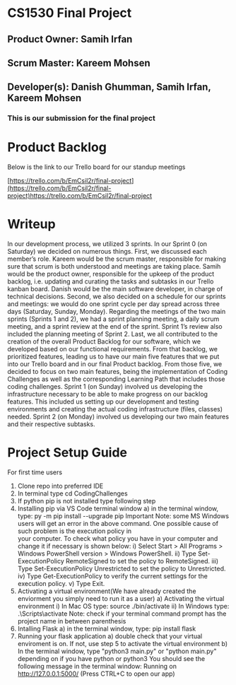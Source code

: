 # CS1530 Final Project
## Product Owner: Samih Irfan
## Scrum Master: Kareem Mohsen 
## Developer(s): Danish Ghumman, Samih Irfan, Kareem Mohsen

### This is our submission for the final project

# Product Backlog

Below is the link to our Trello board for our standup meetings

[https://trello.com/b/EmCsil2r/final-project](https://trello.com/b/EmCsil2r/final-project)https://trello.com/b/EmCsil2r/final-project

# Writeup
In our development process, we utilized 3 sprints. In our Sprint 0 (on Saturday) we decided on numerous things. First, we discussed each member’s role. Kareem would be the scrum master, responsible for making sure that scrum is both understood and meetings are taking place. Samih would be the product owner, responsible for the upkeep of the product backlog, i.e. updating and curating the tasks and subtasks in our Trello kanban board. Danish would be the main software developer, in charge of technical decisions. 
Second, we also decided on a schedule for our sprints and meetings: we would do one sprint cycle per day spread across three days (Saturday, Sunday, Monday). Regarding the meetings of the two main sprints (Sprints 1 and 2), we had a sprint planning meeting, a daily scrum meeting, and a sprint review at the end of the sprint. Sprint 1’s review also included the planning meeting of Sprint 2. 
Last, we all contributed to the creation of the overall Product Backlog for our software, which we developed based on our functional requirements. From that backlog, we prioritized features, leading us to have our main five features that we put into our Trello board and in our final Product backlog. From those five, we decided to focus on two main features, being the implementation of Coding Challenges as well as the corresponding Learning Path that includes those coding challenges.
Sprint 1 (on Sunday) involved us developing the infrastructure necessary to be able to make progress on our backlog features. This included us setting up our development and testing environments and creating the actual coding infrastructure (files, classes) needed. Sprint 2 (on Monday) involved us developing our two main features and their respective subtasks.

# Project Setup Guide

For first time users 

1. Clone repo into preferred IDE
2. In terminal type cd CodingChallenges
3. If python pip is not installed type following step
4. Installing pip via VS Code terminal window
    a) in the terminal window, type: py -m pip install --upgrade pip
        Important Note: some MS Windows users will get an error in the above command. 
                    One possible cause of such problem is the execution policy in  
                    your computer. To check what policy you have in your computer 
                    and change it if necessary is shown below:
        i)   Select Start > All Programs > Windows PowerShell version > Windows PowerShell.
        ii)  Type Set-ExecutionPolicy RemoteSigned to set the policy to RemoteSigned.
        iii) Type Set-ExecutionPolicy Unrestricted to set the policy to Unrestricted.
        iv)  Type Get-ExecutionPolicy to verify the current settings for the execution policy.
        v)   Type Exit.
5. Activating a virtual environment(We have already created the enviorment you simply need to run it as a user)
    a) Activating the virtual environment
       i)  In Mac OS type:   source ./bin/activate
       ii) In Windows type:  .\Scripts\activate
    Note: check if your terminal command prompt has the project name in between parenthesis
6. Intalling Flask 
    a) in the terminal window, type: pip install flask
7. Running your flask application
    a) double check that your virtual enviroment is on. If not, use step 5 
       to activate the virtual environment
    b) In the terminal window, type "python3 main.py" or "python main.py" depending on if you have python or python3
       You should see the following message in the terminal window:
       Running on http://127.0.0.1:5000/ (Press CTRL+C to open our app)
 



